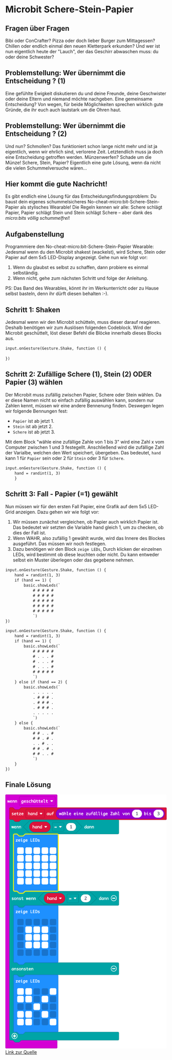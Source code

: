 # Microbit Schere-Stein-Papier 

## Fragen über Fragen
Bibi oder ConCrafter? Pizza oder doch lieber Burger zum Mittagessen? Chillen oder endlich einmal 
den neuen Kletterpark erkunden? Und wer ist nun eigentlich heute der "Lauch", der das Geschirr 
abwaschen muss: du oder deine Schwester? 

## Problemstellung: Wer übernimmt die Entscheidung ? (1)
Eine gefühlte Ewigkeit diskutieren du und deine Freunde, 
deine Geschwister oder deine Eltern und niemand möchte nachgeben. Eine gemeinsame Entscheidung? 
Von wegen, für beide Möglichkeiten sprechen wirklich gute Gründe, die ihr euch auch lautstark
um die Ohren haut.

## Problemstellung: Wer übernimmt die Entscheidung ? (2)
Und nun? Schmollen? Das funktioniert schon lange nicht mehr und ist ja eigentlich, wenn wir ehrlich
sind, verlorene Zeit. Letztendlich muss ja doch eine Entscheidung getroffen werden. Münzenwerfen? 
Schade um die Münze! Schere, Stein, Papier? Eigentlich eine gute Lösung, wenn da nicht die vielen 
Schummelversuche wären…

## Hier kommt die gute Nachricht! 
Es gibt endlich eine Lösung für das Entscheidungsfindungsproblem: 
Du baust dein eigenes schummelsicheres No-cheat-micro:bit-Schere-Stein-Papier als stylisches Wearable!
Die Regeln kennen wir alle: Schere schlägt Papier, Papier schlägt Stein und Stein schlägt Schere – 
aber dank des *micro:bits völlig schummelfrei*!

## Aufgabenstellung 
Programmiere den No-cheat-micro:bit-Schere-Stein-Papier Wearable: Jedesmal wenn du den Microbit shakest 
(wackelst), wird Schere, Stein oder Papier auf dem 5x5 LED-Display angezeigt. Gehe nun wie folgt vor: 

1. Wenn du glaubst es selbst zu schaffen, dann probiere es einmal selbständig. 
2. Wenn nicht, gehe zum nächsten Schritt und folge der Anleitung. 

PS: Das Band des Wearables, könnt ihr im Werkunterricht oder zu Hause selbst basteln, denn ihr dürft 
diesen behalten :-). 

## Schritt 1: Shaken 
Jedesmal wenn wir den Microbit schütteln, muss dieser darauf reagieren. Deshalb benötigen wir zum Auslösen 
folgenden Codeblock. Wird der Microbit geschüttelt, löst dieser Befehl die Blöcke innerhalb dieses Blocks aus. 

``` blocks
input.onGesture(Gesture.Shake, function () {

})

```

## Schritt 2: Zufällige Schere (1), Stein (2) ODER Papier (3) wählen  

Der Microbit muss zufällig zwischen Papier, Schere oder Stein wählen. Da er diese Namen nicht so einfach
zufällig auswählen kann, sondern nur Zahlen kennt, müssen wir eine andere Bennenung finden. Deswegen legen wir
folgende Bennungen fest: 
- `Papier` ist ab jetzt 1. 
- `Stein` ist ab jetzt 2. 
- `Schere` ist ab jetzt 3.

Mit dem Block "wähle eine zufällige Zahle von 1 bis 3" wird eine Zahl x vom Computer zwischen 1 und 3 festegellt.
Anschließend wird die zufällige Zahl der Varialbe, welchen den Wert speichert, übergeben. Das bedeutet, 
`hand` kann 1 für `Papier` sein oder 2 für `Stein` oder 3 für `Schere`. 

``` blocks
input.onGesture(Gesture.Shake, function () {
    hand = randint(1, 3)
    }
```

## Schritt 3: Fall - Papier (=1) gewählt 
Nun müssen wir für den ersten Fall Papier, eine Grafik auf dem 5x5 LED-Grid anzeigen. Dazu gehen wir wie folgt vor: 
1. Wir müssen zunächst vergleichen, ob Papier auch wirklich Papier ist. Das bedeutet wir setzten die Variable
hand gleich 1, um zu checken, ob dies der Fall ist. 
2. Wenn WAHR, also zufällig 1 gewählt wurde, wird das Innere des Blockes ausgeführt. Das müssen wir noch festlegen. 
3. Dazu benötigen wir den Block `zeige LEDs`, Durch klicken der einzelnen LEDs, wird bestimmt ob diese leuchten oder nicht. 
Du kann entweder selbst ein Muster überlegen oder das gegebene nehmen. 

``` blocks
input.onGesture(Gesture.Shake, function () {
    hand = randint(1, 3)
    if (hand == 1) {
        basic.showLeds(`
            # # # # #
            # # # # #
            # # # # #
            # # # # #
            # # # # #
            `)
})

```

``` blocks
input.onGesture(Gesture.Shake, function () {
    hand = randint(1, 3)
    if (hand == 1) {
        basic.showLeds(`
            # # # # #
            # . . . #
            # . . . #
            # . . . #
            # # # # #
            `)
    } else if (hand == 2) {
        basic.showLeds(`
            . . . . .
            . # # # .
            . # # # .
            . # # # .
            . . . . .
            `)
    } else {
        basic.showLeds(`
            # # . . #
            # # . # .
            . . # . .
            # # . # .
            # # . . #
            `)
    }
})
```


## Finale Lösung
![A rendered view of the blocks](https://github.com/bdornauer/microbit-schere-stein-papier/raw/master/.github/makecode/blocks.png)
[Link zur Quelle](https://microbit.eeducation.at/wiki/SchereSteinPapier)